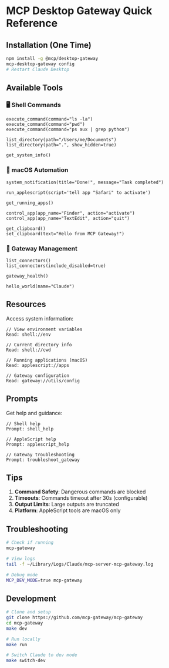 # MCP Desktop Gateway Quick Reference

## Installation (One Time)

```bash
npm install -g @mcp/desktop-gateway
mcp-desktop-gateway config
# Restart Claude Desktop
```

## Available Tools

### 🖥️ Shell Commands
```
execute_command(command="ls -la")
execute_command(command="pwd")
execute_command(command="ps aux | grep python")

list_directory(path="/Users/me/Documents")
list_directory(path=".", show_hidden=true)

get_system_info()
```

### 🍎 macOS Automation
```
system_notification(title="Done!", message="Task completed")

run_applescript(script='tell app "Safari" to activate')

get_running_apps()

control_app(app_name="Finder", action="activate")
control_app(app_name="TextEdit", action="quit")

get_clipboard()
set_clipboard(text="Hello from MCP Gateway!")
```

### 🔧 Gateway Management
```
list_connectors()
list_connectors(include_disabled=true)

gateway_health()

hello_world(name="Claude")
```

## Resources

Access system information:
```
// View environment variables
Read: shell://env

// Current directory info  
Read: shell://cwd

// Running applications (macOS)
Read: applescript://apps

// Gateway configuration
Read: gateway://utils/config
```

## Prompts

Get help and guidance:
```
// Shell help
Prompt: shell_help

// AppleScript help
Prompt: applescript_help

// Gateway troubleshooting
Prompt: troubleshoot_gateway
```

## Tips

1. **Command Safety**: Dangerous commands are blocked
2. **Timeouts**: Commands timeout after 30s (configurable)
3. **Output Limits**: Large outputs are truncated
4. **Platform**: AppleScript tools are macOS only

## Troubleshooting

```bash
# Check if running
mcp-gateway

# View logs
tail -f ~/Library/Logs/Claude/mcp-server-mcp-gateway.log

# Debug mode
MCP_DEV_MODE=true mcp-gateway
```

## Development

```bash
# Clone and setup
git clone https://github.com/mcp-gateway/mcp-gateway
cd mcp-gateway
make dev

# Run locally
make run

# Switch Claude to dev mode
make switch-dev
```
